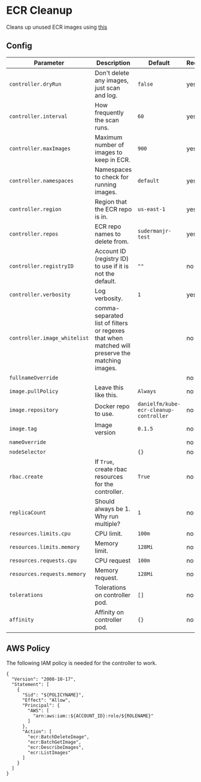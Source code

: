 # ECR Cleanup

Cleans up unused ECR images using [this](https://github.com/danielfm/kube-ecr-cleanup-controller)

## Config

| Parameter | Description | Default | Required |
| --------- | ----------- | ------- | -------- |
| `controller.dryRun` | Don't delete any images, just scan and log.  | `false` | yes |
| `controller.interval` | How frequently the scan runs.  | `60` | yes |
| `controller.maxImages` | Maximum number of images to keep in ECR.  | `900` | yes |
| `controller.namespaces` | Namespaces to check for running images. | `default` | yes |
| `controller.region` | Region that the ECR repo is in.  | `us-east-1` | yes |
| `controller.repos` | ECR repo names to delete from.  | `sudermanjr-test` | yes |
| `controller.registryID` | Account ID (registry ID) to use if it is not the default.  | `""` | no |
| `controller.verbosity` | Log verbosity.  | `1` | yes |
| `controller.image_whitelist` | comma-separated list of filters or regexes that when matched will preserve the matching images. | | no |
| `fullnameOverride` |  | ` ` | no |
| `image.pullPolicy` | Leave this like this.  | `Always` | no |
| `image.repository` | Docker repo to use.  | `danielfm/kube-ecr-cleanup-controller` | no |
| `image.tag` | Image version  | `0.1.5` | no |
| `nameOverride` |  | ` ` | no |
| `nodeSelector` |  | `{}` | no |
| `rbac.create` | If `True`, create rbac resources for the controller.  | `True` | no |
| `replicaCount` | Should always be 1.  Why run multiple?  | `1` | no |
| `resources.limits.cpu` | CPU limit.  | `100m` | no |
| `resources.limits.memory` | Memory limit.  | `128Mi` | no |
| `resources.requests.cpu` | CPU request  | `100m` | no |
| `resources.requests.memory` | Memory request.  | `128Mi` | no |
| `tolerations` | Tolerations on controller pod.  | `[]` | no |
| `affinity` | Affinity on controller pod.  | `{}` | no |

## AWS Policy

The following IAM policy is needed for the controller to work.
```
{
  "Version": "2008-10-17",
  "Statement": [
    {
      "Sid": "${POLICYNAME}",
      "Effect": "Allow",
      "Principal": {
        "AWS": [
          "arn:aws:iam::${ACCOUNT_ID}:role/${ROLENAME}"
        ]
      },
      "Action": [
        "ecr:BatchDeleteImage",
        "ecr:BatchGetImage",
        "ecr:DescribeImages",
        "ecr:ListImages"
      ]
    }
  ]
}
```
